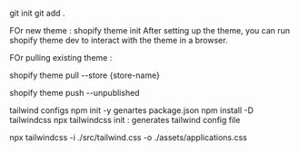 git init
git add .

FOr new theme : shopify theme init
After setting up the theme, you can run 
shopify theme dev 
to interact with the theme in a browser.

FOr pulling existing theme : 

shopify theme pull --store {store-name}



shopify theme push --unpublished


tailwind configs
 npm init -y  genartes package.json
 npm install -D tailwindcss
 npx tailwindcss init : generates tailwind config file


npx tailwindcss -i ./src/tailwind.css -o ./assets/applications.css

